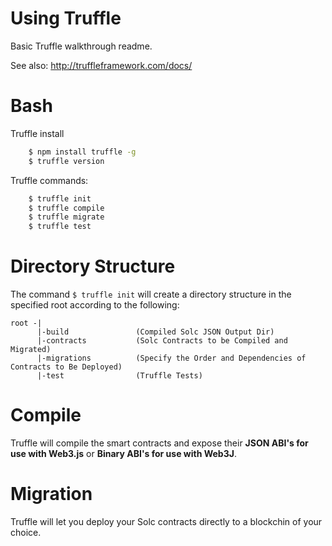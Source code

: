 # Using Truffle

Basic Truffle walkthrough readme.

See also: http://truffleframework.com/docs/

# Bash

Truffle install

```bash
	$ npm install truffle -g
	$ truffle version 
```

Truffle commands:

```bash
	$ truffle init
	$ truffle compile
	$ truffle migrate
	$ truffle test
```

# Directory Structure

The command `$ truffle init` will create a directory structure in the specified root according to the following:

```
root -|
      |-build               (Compiled Solc JSON Output Dir)  
      |-contracts           (Solc Contracts to be Compiled and Migrated)  
      |-migrations          (Specify the Order and Dependencies of Contracts to Be Deployed)  
      |-test                (Truffle Tests)  
```
      
# Compile

Truffle will compile the smart contracts and expose their **JSON ABI's for use with Web3.js** or **Binary ABI's for use with Web3J**.

# Migration

Truffle will let you deploy your Solc contracts directly to a blockchin of your choice.